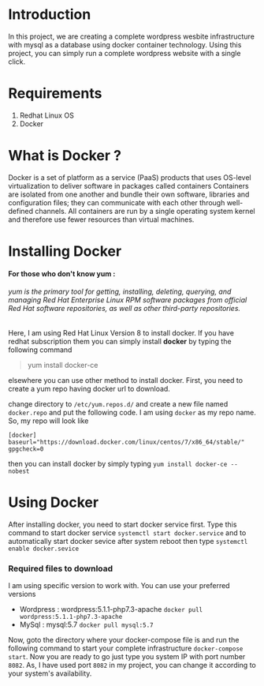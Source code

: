 # Introduction
In this project, we are creating a complete wordpress wesbite infrastructure with mysql as a database using docker container technology. Using this project, you can simply run a complete wordpress website with a single click. 

# Requirements
1. Redhat Linux OS
2. Docker 

# What is Docker ?

Docker is a set of platform as a service (PaaS) products that uses OS-level virtualization to deliver software in packages called containers Containers are isolated from one another and bundle their own software, libraries and configuration files; they can communicate with each other through well-defined channels. All containers are run by a single operating system kernel and therefore use fewer resources than virtual machines.

# Installing Docker 

#### For those who don't know yum :
###### yum is the primary tool for getting, installing, deleting, querying, and managing Red Hat Enterprise Linux RPM software packages from official Red Hat software repositories, as well as other third-party repositories.

Here, I am using Red Hat Linux Version 8 to install docker. If you have redhat subscription them you can simply install **docker** by typing the following command  
> yum install docker-ce

elsewhere you can use other method to install docker. First, you need to create a yum repo having docker url to download. 



change directory to `/etc/yum.repos.d/` and create a new file named `docker.repo` and put the following code. I am using `docker` as my repo name. So, my repo will look like 
```
[docker]
baseurl="https://download.docker.com/linux/centos/7/x86_64/stable/"
gpgcheck=0
```
then you can install docker by simply typing `yum install docker-ce --nobest`

# Using Docker
After installing docker, you need to start docker service first. Type this command to start docker service `systemctl start docker.service` and to automatically start docker sevice after system reboot then type `systemctl enable docker.sevice`

### Required files to download  
I am using specific version to work with. You can use your preferred versions
- Wordpress : wordpress:5.1.1-php7.3-apache   `docker pull wordpress:5.1.1-php7.3-apache`
- MySql : mysql:5.7   `docker pull mysql:5.7`

Now, goto the directory where your docker-compose file is and run the following command to start your complete infrastructure
`docker-compose start`. Now you are ready to go just type you system IP with port number `8082`. As, I have used port `8082` in my project, you can change it according to your system's availability.







